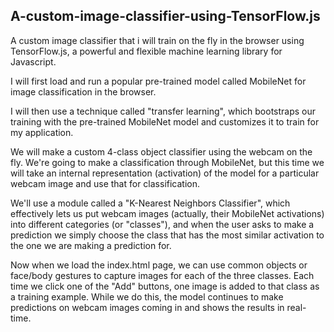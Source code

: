 ## A-custom-image-classifier-using-TensorFlow.js
A custom image classifier that i will train on the fly in the browser using TensorFlow.js, a powerful and flexible machine learning library for Javascript. 

I will first load and run a popular pre-trained model called MobileNet for image classification in the browser. 

I will then use a technique called "transfer learning", which bootstraps our training with the pre-trained MobileNet model and customizes it to train for my application.

We will make a custom 4-class object classifier using the webcam on the fly. We're going to make a classification through MobileNet, but this time we will take an internal representation (activation) of the model for a particular webcam image and use that for classification.

We'll use a module called a "K-Nearest Neighbors Classifier", which effectively lets us put webcam images (actually, their MobileNet activations) into different categories (or "classes"), and when the user asks to make a prediction we simply choose the class that has the most similar activation to the one we are making a prediction for.

Now when we load the index.html page, we can use common objects or face/body gestures to capture images for each of the three classes. Each time we click one of the "Add" buttons, one image is added to that class as a training example. While we do this, the model continues to make predictions on webcam images coming in and shows the results in real-time.


